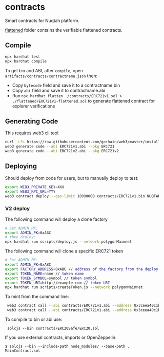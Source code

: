 # contracts

Smart contracts for Nuqtah platform.

[flattened](flattened) folder contains the verifiable flattened contracts.

## Compile

```sh
npx hardhat test
npx hardhat compile
```

To get bin and ABI, after `compile`, open `artifacts/contracts/contractname.json` then:

- Copy `bytecode` field and save it to a contractname.bin
- Copy `abi` field and save it to contractname.abi
- Run `npx hardhat flatten ./contracts/ERC721v1.sol > ./flattened/ERC721v1-flattened.sol` to generate flattened contract for explorer verifications

## Generating Code

This requires [web3 cli tool](https://github.com/gochain/web3):

```sh
curl -LSs https://raw.githubusercontent.com/gochain/web3/master/install.sh | sh
web3 generate code --abi ERC721v1.abi --pkg ERC721
web3 generate code --abi ERC721v2.abi --pkg ERC721v2
```

## Deploying

Should deploy from code for users, but to manually deploy to test:

```sh
export WEB3_PRIVATE_KEY=XXX
export WEB3_RPC_URL=YYY
web3 contract deploy --gas-limit 10000000 contracts/ERC721v1.bin NUQTAH NUQTAH https://treeder-nuqtah-api-6v7w7qf4q9-8080.githubpreview.dev/v1/collections/WeliHA9t9HyHi2EbKAc9/metadata/ 0x40433dB26CD2581767eB372cBB4d513Ea550F652
```

### V2 deploy

The following command will deploy a clone factory

```sh
# Set ADMIN_PK:
export ADMIN_PK=0xABC
# then deploy:
npx hardhat run scripts/deploy.js --network polygonMainnet

```

The following command will clone a specific ERC721 token

```sh
# Set ADMIN_PK:
export ADMIN_PK=0xABC
export FACTORY_ADDRESS=0xABC // address of the factory from the deploy step
export TOKEN_NAME=name // token name
export TOKEN_SYMBOL=symbol // token symbol
export TOKEN_URI=http://example.com // token URI
npx hardhat run scripts/createToken.js --network polygonMainnet
```

To mint from the command line:

```sh
 web3 contract call --abi contracts/ERC721v1.abi --address 0x3ceea40c1b0759de0cd65b1151abb25bd9328950 --function safeMint 0xD5CedcDC13B20D917938Ca05dA04DE06590deCF2 1
 web3 contract call --abi contracts/ERC721v1.abi --address 0x3ceea40c1b0759de0cd65b1151abb25bd9328950 --function ownerOf 1
```

To compile to bin or abi use:

```
 solcjs --bin contracts/ERC20Safe/ERC20.sol
```

If you use external contracts, imports or OpenZeppelin:

```
$ solcjs --bin --include-path node_modules/ --base-path . MainContract.sol

```
